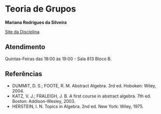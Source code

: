 # Teoria de Grupos

**Mariana Rodrigues da Silveira**

[Site da Disciplina](https://sites.google.com/site/mrsilveiraufabc/Home/grupos)

## Atendimento

Quintas-Feiras das 18:00 às 19:00 - Sala 813 Bloco B.

## Referências

- DUMMIT, D. S.; FOOTE, R. M. Abstract Algebra. 3rd ed. Hoboken: Wiley, 2004.
- KATZ, V. J.; FRALEIGH, J. B. A first course in abstract algebra. 7th ed. Boston: Addison-Wesley, 2003.
- HERSTEIN, I. N. Topics in Algebra. 2nd ed. New York: Wiley, 1975.